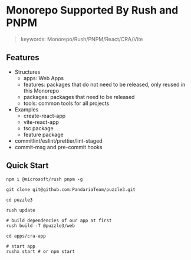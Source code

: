 # Monorepo Supported By Rush and PNPM

> keywords: Monorepo/Rush/PNPM/React/CRA/Vite

## Features

- Structures
  - apps: Web Apps
  - features: packages that do not need to be released, only reused in this Monorepo
  - packages: packages that need to be released
  - tools: common tools for all projects
- Examples
  - create-react-app
  - vite-react-app
  - tsc package
  - feature package
- commitlint/eslint/prettier/lint-staged
- commit-msg and pre-commit hooks

## Quick Start

```shell
npm i @microsoft/rush pnpm -g

git clone git@github.com:PandariaTeam/puzzle3.git

cd puzzle3

rush update

# build dependencies of our app at first
rush build -T @puzzle3/web

cd apps/cra-app

# start app
rushx start # or npm start
```

